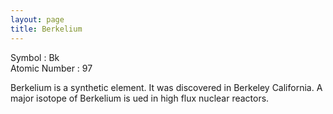 ```yaml
---
layout: page
title: Berkelium
---
```

Symbol : Bk  
Atomic Number : 97  

Berkelium is a synthetic element.
It was discovered in Berkeley California.
A major isotope of Berkelium is ued in high flux nuclear reactors.